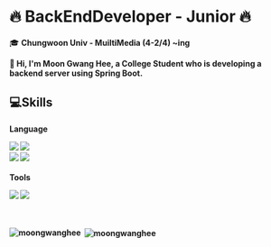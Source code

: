 ﻿# 🔥 BackEndDeveloper - Junior 🔥

 🎓 <b>Chungwoon Univ<b> - MuiltiMedia (4-2/4) ~ing
 
👋 Hi, I'm Moon Gwang Hee, a College Student who is developing a backend server using <b>Spring Boot</b>.


## 💻Skills

<b> Language </b> <br>

<img src="https://img.shields.io/badge/Spring Boot-6DB33F?style=flat-square&logo=Spring Boot&logoColor=white"/> <img src="https://img.shields.io/badge/Spring Security-6DB33F?style=flat-square&logo=Spring Security&logoColor=white"/> <br>
<img src="https://img.shields.io/badge/MySQL-4479A1?style=flat-square&logo=MySQL&logoColor=black"/> <img src="https://img.shields.io/badge/JavaScript-F7DF1E?style=flat-square&logo=JavaScript&logoColor=white"/> <br> <br>
<b> Tools </b> <br>

<img src="https://img.shields.io/badge/GitHub-181717?style=flat-square&logo=GitHub&logoColor=white"/> <img src="https://img.shields.io/badge/Apache Tomcat-F8DC75?style=flat-square&logo=Apache Tomcat&logoColor=black"/> <br><br><br>

<p><img align="left" src="https://github-readme-stats.vercel.app/api/top-langs?username=moongwanghee&show_icons=true&locale=en&layout=compact" alt="moongwanghee" /></p>

<p>&nbsp;<img align="center" src="https://github-readme-stats.vercel.app/api?username=moongwanghee&show_icons=true&locale=en" alt="moongwanghee" /></p>
